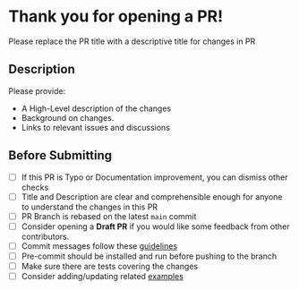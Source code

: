 # Thank you for opening a PR!

 Please replace the PR title with a descriptive title for changes in PR
 ## Description

 Please provide:

 - A High-Level description of the changes
 - Background on changes.
 - Links to relevant issues and discussions

 ## Before Submitting

 - [ ] If this PR is Typo or Documentation improvement, you can dismiss other checks
 - [ ] Title and Description are clear and comprehensible enough for anyone to understand the changes in this PR
 - [ ] PR Branch is rebased on the latest `main` commit
 - [ ] Consider opening a **Draft PR** if you would like some feedback from other contributors.
 - [ ] Commit messages follow these [guidelines](https://tbaggery.com/2008/04/19/a-note-about-git-commit-messages.html)
 - [ ] Pre-commit should be installed and run before pushing to the branch
 - [ ] Make sure there are tests covering the changes
 - [ ] Consider adding/updating related [examples](https://github.com/blackjax-devs/blackjax/tree/main/examples)